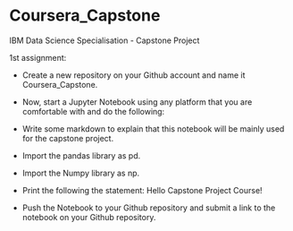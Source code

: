 # Coursera_Capstone
IBM Data Science Specialisation - Capstone Project

1st assignment: 
+ Create a new repository on your Github account and name it Coursera_Capstone. 
+ Now, start a Jupyter Notebook using any platform that you are comfortable with and do the following:

+ Write some markdown to explain that this notebook will be mainly used for the capstone project.
+ Import the pandas library as pd.
+ Import the Numpy library as np.
+ Print the following the statement: Hello Capstone Project Course!
+ Push the Notebook to your Github repository and submit a link to the notebook on your Github repository.
